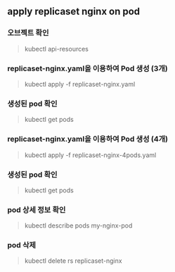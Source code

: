 
## apply replicaset nginx on pod

### 오브젝트 확인
> kubectl api-resources

### replicaset-nginx.yaml을 이용하여 Pod 생성 (3개)
> kubectl apply -f replicaset-nginx.yaml

### 생성된 pod 확인
> kubectl get pods

### replicaset-nginx.yaml을 이용하여 Pod 생성 (4개)
> kubectl apply -f replicaset-nginx-4pods.yaml

### 생성된 pod 확인
> kubectl get pods

### pod 상세 정보 확인
> kubectl describe pods my-nginx-pod

### pod 삭제
> kubectl delete rs replicaset-nginx

